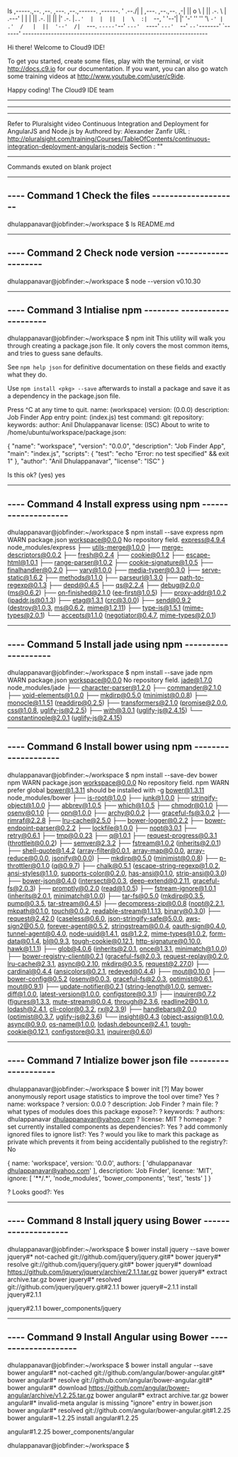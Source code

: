 ls
     ,-----.,--.                  ,--. ,---.   ,--.,------.  ,------.
    '  .--./|  | ,---. ,--.,--. ,-|  || o   \  |  ||  .-.  \ |  .---'
    |  |    |  || .-. ||  ||  |' .-. |`..'  |  |  ||  |  \  :|  `--, 
    '  '--'\|  |' '-' ''  ''  '\ `-' | .'  /   |  ||  '--'  /|  `---.
     `-----'`--' `---'  `----'  `---'  `--'    `--'`-------' `------'
    ----------------------------------------------------------------- 


Hi there! Welcome to Cloud9 IDE!

To get you started, create some files, play with the terminal,
or visit http://docs.c9.io for our documentation.
If you want, you can also go watch some training videos at
http://www.youtube.com/user/c9ide.

Happy coding!
The Cloud9 IDE team
********************************************************
********************************************************
********************************************************
Refer to Pluralsight video 
Continuous Integration and Deployment for AngularJS and Node.js by Authored by: Alexander Zanfir
URL : http://pluralsight.com/training/Courses/TableOfContents/continuous-integration-deployment-angularjs-nodejs
Section : "" 
****************************************************

Commands exuted on blank project

----------------------------------------------------
----  Command 1 Check the files --------------------
---------------------------------------------------
dhulappanavar@jobfinder:~/workspace $ ls
README.md


-------------------------------------------------------
----  Command 2 Check node version --------------------
-------------------------------------------------------
dhulappanavar@jobfinder:~/workspace $ node --version
v0.10.30

-----------------------------------------------------------------
----  Command 3  Intialise npm --------     --------------------
-----------------------------------------------------------------
dhulappanavar@jobfinder:~/workspace $ npm init
This utility will walk you through creating a package.json file.
It only covers the most common items, and tries to guess sane defaults.

See `npm help json` for definitive documentation on these fields
and exactly what they do.

Use `npm install <pkg> --save` afterwards to install a package and
save it as a dependency in the package.json file.

Press ^C at any time to quit.
name: (workspace) 
version: (0.0.0) 
description: Job Finder App
entry point: (index.js) 
test command: 
git repository: 
keywords: 
author: Anil Dhulappanavar
license: (ISC) 
About to write to /home/ubuntu/workspace/package.json:

{
  "name": "workspace",
  "version": "0.0.0",
  "description": "Job Finder App",
  "main": "index.js",
  "scripts": {
    "test": "echo \"Error: no test specified\" && exit 1"
  },
  "author": "Anil Dhulappanavar",
  "license": "ISC"
}


Is this ok? (yes) yes

-----------------------------------------------------------------
----  Command 4  Install express using npm     --------------------
-----------------------------------------------------------------
dhulappanavar@jobfinder:~/workspace $ npm install --save express
npm WARN package.json workspace@0.0.0 No repository field.
express@4.9.4 node_modules/express
├── utils-merge@1.0.0
├── merge-descriptors@0.0.2
├── fresh@0.2.4
├── cookie@0.1.2
├── escape-html@1.0.1
├── range-parser@1.0.2
├── cookie-signature@1.0.5
├── finalhandler@0.2.0
├── vary@1.0.0
├── media-typer@0.3.0
├── serve-static@1.6.2
├── methods@1.1.0
├── parseurl@1.3.0
├── path-to-regexp@0.1.3
├── depd@0.4.5
├── qs@2.2.4
├── debug@2.0.0 (ms@0.6.2)
├── on-finished@2.1.0 (ee-first@1.0.5)
├── proxy-addr@1.0.2 (ipaddr.js@0.1.3)
├── etag@1.3.1 (crc@3.0.0)
├── send@0.9.2 (destroy@1.0.3, ms@0.6.2, mime@1.2.11)
├── type-is@1.5.1 (mime-types@2.0.1)
└── accepts@1.1.0 (negotiator@0.4.7, mime-types@2.0.1)


-----------------------------------------------------------------
----  Command 5  Install jade using npm     --------------------
-----------------------------------------------------------------
dhulappanavar@jobfinder:~/workspace $ npm install --save jade
npm WARN package.json workspace@0.0.0 No repository field.
jade@1.7.0 node_modules/jade
├── character-parser@1.2.0
├── commander@2.1.0
├── void-elements@1.0.0
├── mkdirp@0.5.0 (minimist@0.0.8)
├── monocle@1.1.51 (readdirp@0.2.5)
├── transformers@2.1.0 (promise@2.0.0, css@1.0.8, uglify-js@2.2.5)
├── with@3.0.1 (uglify-js@2.4.15)
└── constantinople@2.0.1 (uglify-js@2.4.15)


-----------------------------------------------------------------
----  Command 6  Install bower using npm     --------------------
-----------------------------------------------------------------
dhulappanavar@jobfinder:~/workspace $ npm install --save-dev bower
npm WARN package.json workspace@0.0.0 No repository field.
npm WARN prefer global bower@1.3.11 should be installed with -g
bower@1.3.11 node_modules/bower
├── is-root@1.0.0
├── junk@1.0.0
├── stringify-object@1.0.0
├── abbrev@1.0.5
├── which@1.0.5
├── chmodr@0.1.0
├── osenv@0.1.0
├── opn@1.0.0
├── archy@0.0.2
├── graceful-fs@3.0.2
├── rimraf@2.2.8
├── lru-cache@2.5.0
├── bower-logger@0.2.2
├── bower-endpoint-parser@0.2.2
├── lockfile@1.0.0
├── nopt@3.0.1
├── retry@0.6.1
├── tmp@0.0.23
├── q@1.0.1
├── request-progress@0.3.1 (throttleit@0.0.2)
├── semver@2.3.2
├── fstream@1.0.2 (inherits@2.0.1)
├── shell-quote@1.4.2 (array-filter@0.0.1, array-map@0.0.0, array-reduce@0.0.0, jsonify@0.0.0)
├── mkdirp@0.5.0 (minimist@0.0.8)
├── p-throttler@0.1.0 (q@0.9.7)
├── chalk@0.5.1 (escape-string-regexp@1.0.2, ansi-styles@1.1.0, supports-color@0.2.0, has-ansi@0.1.0, strip-ansi@0.3.0)
├── bower-json@0.4.0 (intersect@0.0.3, deep-extend@0.2.11, graceful-fs@2.0.3)
├── promptly@0.2.0 (read@1.0.5)
├── fstream-ignore@1.0.1 (inherits@2.0.1, minimatch@1.0.0)
├── tar-fs@0.5.0 (mkdirp@0.3.5, pump@0.3.5, tar-stream@0.4.5)
├── decompress-zip@0.0.8 (nopt@2.2.1, mkpath@0.1.0, touch@0.0.2, readable-stream@1.1.13, binary@0.3.0)
├── request@2.42.0 (caseless@0.6.0, json-stringify-safe@5.0.0, aws-sign2@0.5.0, forever-agent@0.5.2, stringstream@0.0.4, oauth-sign@0.4.0, tunnel-agent@0.4.0, node-uuid@1.4.1, qs@1.2.2, mime-types@1.0.2, form-data@0.1.4, bl@0.9.3, tough-cookie@0.12.1, http-signature@0.10.0, hawk@1.1.1)
├── glob@4.0.6 (inherits@2.0.1, once@1.3.1, minimatch@1.0.0)
├── bower-registry-client@0.2.1 (graceful-fs@2.0.3, request-replay@0.2.0, lru-cache@2.3.1, async@0.2.10, mkdirp@0.3.5, request@2.27.0)
├── cardinal@0.4.4 (ansicolors@0.2.1, redeyed@0.4.4)
├── mout@0.10.0
├── bower-config@0.5.2 (osenv@0.0.3, graceful-fs@2.0.3, optimist@0.6.1, mout@0.9.1)
├── update-notifier@0.2.1 (string-length@1.0.0, semver-diff@1.0.0, latest-version@1.0.0, configstore@0.3.1)
├── inquirer@0.7.2 (figures@1.3.3, mute-stream@0.0.4, through@2.3.6, readline2@0.1.0, lodash@2.4.1, cli-color@0.3.2, rx@2.3.9)
├── handlebars@2.0.0 (optimist@0.3.7, uglify-js@2.3.6)
└── insight@0.4.3 (object-assign@1.0.0, async@0.9.0, os-name@1.0.0, lodash.debounce@2.4.1, tough-cookie@0.12.1, configstore@0.3.1, inquirer@0.6.0)



-----------------------------------------------------------------
----  Command 7  Intialize bower json file  --------------------
-----------------------------------------------------------------
dhulappanavar@jobfinder:~/workspace $ bower init
[?] May bower anonymously report usage statistics to improve the tool over time? Yes
? name: workspace
? version: 0.0.0
? description: Job Finder
? main file: 
? what types of modules does this package expose?: 
? keywords: 
? authors: dhulappanavar <dhulappanavar@yahoo.com>
? license: MIT
? homepage: 
? set currently installed components as dependencies?: Yes
? add commonly ignored files to ignore list?: Yes
? would you like to mark this package as private which prevents it from being accidentally published to the registry?: No

{
  name: 'workspace',
  version: '0.0.0',
  authors: [
    'dhulappanavar <dhulappanavar@yahoo.com>'
  ],
  description: 'Job Finder',
  license: 'MIT',
  ignore: [
    '**/.*',
    'node_modules',
    'bower_components',
    'test',
    'tests'
  ]
}

? Looks good?: Yes


-----------------------------------------------------------------
----  Command 8  Install jquery using Bower --------------------
-----------------------------------------------------------------
dhulappanavar@jobfinder:~/workspace $ bower install jquery --save
bower jquery#*              not-cached git://github.com/jquery/jquery.git#*
bower jquery#*                 resolve git://github.com/jquery/jquery.git#*
bower jquery#*                download https://github.com/jquery/jquery/archive/2.1.1.tar.gz
bower jquery#*                 extract archive.tar.gz
bower jquery#*                resolved git://github.com/jquery/jquery.git#2.1.1
bower jquery#~2.1.1            install jquery#2.1.1

jquery#2.1.1 bower_components/jquery


-----------------------------------------------------------------
----  Command 9  Install Angular using Bower --------------------
-----------------------------------------------------------------
dhulappanavar@jobfinder:~/workspace $ bower install angular  --save
bower angular#*             not-cached git://github.com/angular/bower-angular.git#*
bower angular#*                resolve git://github.com/angular/bower-angular.git#*
bower angular#*               download https://github.com/angular/bower-angular/archive/v1.2.25.tar.gz
bower angular#*                extract archive.tar.gz
bower angular#*           invalid-meta angular is missing "ignore" entry in bower.json
bower angular#*               resolved git://github.com/angular/bower-angular.git#1.2.25
bower angular#~1.2.25          install angular#1.2.25

angular#1.2.25 bower_components/angular

dhulappanavar@jobfinder:~/workspace $

